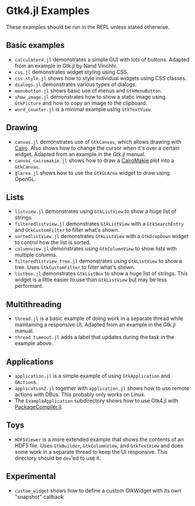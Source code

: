 # Gtk4.jl Examples

These examples should be run in the REPL unless stated otherwise.

## Basic examples
- `calculator4.jl` demonstrates a simple GUI with lots of buttons. Adapted from an example in Gtk.jl by Nand Vinchhi.
- `css.jl` demonstrates widget styling using CSS.
- `css-style.jl` shows how to style individual widgets using CSS classes.
- `dialogs.jl` demonstrates various types of dialogs.
- `menubutton.jl` shows basic use of menus and `GtkMenuButton`.
- `show_image.jl` demonstrates how to show a static image using `GtkPicture` and how to copy an image to the clipboard.
- `word_counter.jl` is a minimal example using `GtkTextView`.

## Drawing
- `canvas.jl` demonstrates use of `GtkCanvas`, which allows drawing with [Cairo](https://github.com/JuliaGraphics/Cairo.jl). Also shows how to change the cursor when it's over a certain widget. Adapted from an example in the Gtk.jl manual.
- `canvas_cairomakie.jl` shows how to draw a [CairoMakie](https://github.com/MakieOrg/Makie.jl) plot into a `GtkCanvas`.
- `glarea.jl` shows how to use the `GtkGLArea` widget to draw using OpenGL.

## Lists
- `listview.jl` demonstrates using `GtkListView` to show a huge list of strings.
- `filteredlistview.jl` demonstrates `GtkListView` with a `GtkSearchEntry` and `GtkCustomFilter` to filter what's shown.
- `sortedlistview.jl` demonstrates `GtkListView` with a `GtkDropDown` widget to control how the list is sorted.
- `columnview.jl` demonstrates using `GtkColumnView` to show lists with multiple columns.
- `filteredlistview_tree.jl` demonstrates using `GtkListView` to show a tree. Uses `GtkCustomFilter` to filter what's shown.
- `listbox.jl` demonstrates `GtkListBox` to show a huge list of strings. This widget is a little easier to use than `GtkListView` but may be less performant.

## Multithreading
- `thread.jl` is a basic example of doing work in a separate thread while maintaining a responsive UI. Adapted from an example in the Gtk.jl manual.
- `thread_timeout.jl` adds a label that updates during the task in the example above.

## Applications
- `application.jl` is a simple example of using `GtkApplication` and `GAction`s.
- `application2.jl` together with `application.jl` shows how to use remote actions with DBus. This probably only works on Linux.
- The `ExampleApplication` subdirectory shows how to use Gtk4.jl with [PackageCompiler.jl](https://github.com/JuliaLang/PackageCompiler.jl).

## Toys
- `HDF5Viewer` is a more extended example that shows the contents of an HDF5 file. Uses `GtkBuilder`, `GtkColumnView`, and `GtkTextView` and does some work in a separate thread to keep the UI responsive. This directory should be `dev`'ed to use it.

## Experimental

- `custom_widget` shows how to define a custom GtkWidget with its own "snapshot" callback
